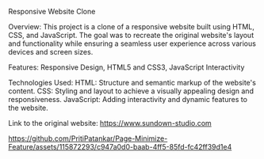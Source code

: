 Responsive Website Clone

Overview:
This project is a clone of a responsive website built using HTML, CSS, and JavaScript. The goal was to recreate the original website's layout and functionality while ensuring a seamless user experience across various devices and screen sizes.

Features:
Responsive Design,
HTML5 and CSS3,
JavaScript Interactivity

Technologies Used:
HTML: Structure and semantic markup of the website's content.
CSS: Styling and layout to achieve a visually appealing design and responsiveness.
JavaScript: Adding interactivity and dynamic features to the website.

Link to the original website: https://www.sundown-studio.com


https://github.com/PritiPatankar/Page-Minimize-Feature/assets/115872293/c947a0d0-baab-4ff5-85fd-fc42ff39d1e4
